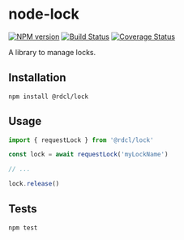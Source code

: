 # node-lock

[![NPM version][npm-image]][npm-url]
[![Build Status][travis-image]][travis-url]
[![Coverage Status][coveralls-image]][coveralls-url]

A library to manage locks.

##  Installation
`npm install @rdcl/lock`

## Usage
```javascript
import { requestLock } from '@rdcl/lock'

const lock = await requestLock('myLockName')

// ...

lock.release()
```

## Tests
`npm test`


[npm-image]: https://img.shields.io/npm/v/@rdcl/lock.svg?style=flat-square
[npm-url]: https://www.npmjs.com/package/@rdcl/lock
[travis-image]: https://img.shields.io/travis/rudiculous/node-lock/master.svg?style=flat-square
[travis-url]: https://travis-ci.org/rudiculous/node-lock
[coveralls-image]: https://img.shields.io/coveralls/rudiculous/node-lock/master.svg?style=flat-square
[coveralls-url]: https://coveralls.io/github/rudiculous/node-lock?branch=master
